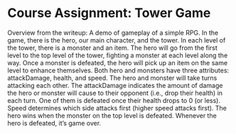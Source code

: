# Course Assignment: Tower Game

Overview from the writeup:
A demo of gameplay of a simple RPG. In the game, there is the hero, our main character, and the tower. In each level of the tower, there is a monster and an item. 
The hero will go from the first level to the top level of the tower, fighting a monster at
each level along the way. Once a monster is defeated, the hero will pick up an item on the same
level to enhance themselves. Both hero and monsters have three attributes: attackDamage,
health, and speed. The hero and monster will take turns attacking each other.
The attackDamage indicates the amount of damage the hero or monster will cause to their opponent
(i.e., drop their health) in each turn. One of them is defeated once their health drops to 0 (or
less). Speed determines which side attacks first (higher speed attacks first). The hero wins
when the monster on the top level is defeated.
Whenever the hero is defeated, it’s game over.
